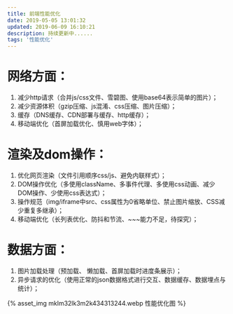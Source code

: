 ```yaml
---
title: 前端性能优化
date: 2019-05-05 13:01:32
updated: 2019-06-09 16:10:21
description: 持续更新中......
tags: '性能优化'
---
```

# 网络方面：
1. 减少http请求（合并js/css文件、雪碧图、使用base64表示简单的图片）；
2. 减少资源体积（gzip压缩、js混淆、css压缩、图片压缩）；
3. 缓存（DNS缓存、CDN部署与缓存、http缓存）；
4. 移动端优化（首屏加载优化、慎用web字体）；

# 渲染及dom操作：
1. 优化网页渲染（文件引用顺序css/js、避免内联样式）；
2. DOM操作优化（多使用className、多事件代理、多使用css动画、减少DOM操作、少使用css表达式）；
3. 操作规范（img/iframe中src、css属性为0省略单位、禁止图片缩放、CSS减少重复多继承）；
4. 移动端优化（长列表优化、防抖和节流、~~~能力不足，待探究）；

# 数据方面：
1. 图片加载处理（预加载、 懒加载、首屏加载时进度条展示）；
2. 异步请求的优化（使用正常的json数据格式进行交互、数据缓存、数据埋点与统计）；

{% asset_img mklm32lk3m2k434313244.webp 性能优化图 %}